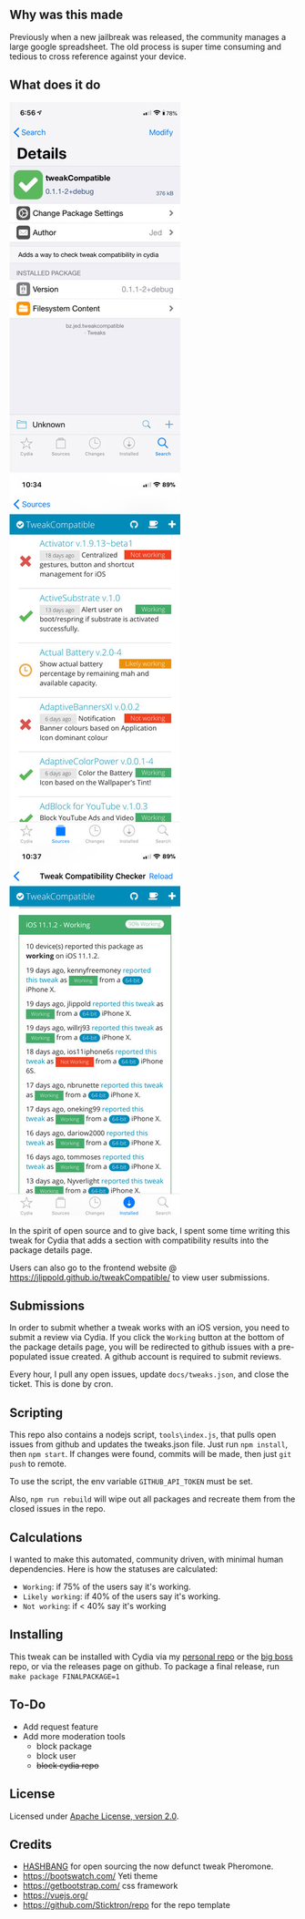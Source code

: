 ## Why was this made

Previously when a new jailbreak was released, the community manages a large google spreadsheet. The old process is super time consuming and tedious to cross reference against your device.

## What does it do

![Screenshot](docs/screenshot1.jpg?raw=true "Screenshot1a")
![Screenshot](docs/screenshot2.jpg?raw=true "Screenshot2a")
![Screenshot](docs/screenshot3.jpg?raw=true "Screenshot3a")

In the spirit of open source and to give back, I spent some time writing this tweak for Cydia that adds a section with compatibility results into the package details page.

Users can also go to the frontend website @ https://jlippold.github.io/tweakCompatible/ to view user submissions.

## Submissions

In order to submit whether a tweak works with an iOS version, you need to submit a review via Cydia. If you click the `Working` button at the bottom of the package details page, you will be redirected to github issues with a pre-populated issue created. A github account is required to submit reviews.

Every hour, I pull any open issues, update `docs/tweaks.json`, and close the ticket. This is done by cron.

## Scripting

This repo also contains a nodejs script, `tools\index.js`, that pulls open issues from github and updates the tweaks.json file. Just run `npm install`, then `npm start`. If changes were found, commits will be made, then just `git push` to remote.

To use the script, the env variable `GITHUB_API_TOKEN` must be set.

Also, `npm run rebuild` will wipe out all packages and recreate them from the closed issues in the repo.

## Calculations

I wanted to make this automated, community driven, with minimal human dependencies. Here is how the statuses are calculated:

 - `Working`: if 75% of the users say it's working. 
 - `Likely working`: if 40% of the users say it's working. 
 - `Not working`: if < 40% say it's working

## Installing

This tweak can be installed with Cydia via my [personal repo](http://repo.jed.bz) or the [big boss](http://apt.thebigboss.org/onepackage.php?bundleid=bz.jed.tweakcompatible) repo, or via the releases page on github. To package a final release, run `make package FINALPACKAGE=1`

## To-Do
 - Add request feature
 - Add more moderation tools
    - block package
    - block user
    - ~~block cydia repo~~
 
## License

Licensed under [Apache License, version 2.0](https://www.apache.org/licenses/LICENSE-2.0.html).

## Credits

 - [HASHBANG](https://github.com/hbang) for open sourcing the now defunct tweak Pheromone.
 - https://bootswatch.com/ Yeti theme
 - https://getbootstrap.com/ css framework
 - https://vuejs.org/
 - https://github.com/Sticktron/repo for the repo template